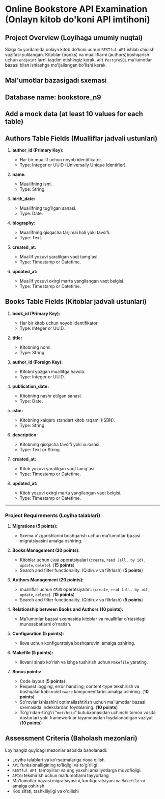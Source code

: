 # Online Bookstore API Examination (Onlayn kitob do'koni API imtihoni)

## Project Overview (Loyihaga umumiy nuqtai)

Sizga `Go` yordamida onlayn kitob do'koni uchun `RESTful API` ishlab chiqish vazifasi yuklangan. Kitoblar (books) va mualliflarni (authors)boshqarish uchun `endpoint` larni taqdim etishingiz kerak. `API` `PostgreSQL` ma'lumotlar bazasi bilan ishlashga mo'ljallangan bo'lishi kerak.

## Mal'umotlar bazasigadi sxemasi

## Database name: bookstore_n9
<!-- ## Postgres user: student_n9, postgres password: student_n9 -->
## Add a mock data (at least 10 values for each table)
## Authors Table Fields (Mualliflar jadvali ustunlari)

1. **author_id (Primary Key):**
   - Har bir muallif uchun noyob identifikator.
   - Type: Integer or UUID (Universally Unique Identifier).

2. **name:**
   - Muallifning ismi.
   - Type: String.

3. **birth_date:**
   - Muallifning tug'ilgan sanasi.
   - Type: Date.

4. **biography:**
   - Muallifning qisqacha tarjimai holi yoki tavsifi.
   - Type: Text.

5. **created_at:**
   - Muallif yozuvi yaratilgan vaqt tamg'asi.
   - Type: Timestamp or Datetime.

6. **updated_at:**
   - Muallif yozuvi oxirgi marta yangilangan vaqt belgisi.
   - Type: Timestamp or Datetime.

## Books Table Fields (Kitoblar jadvali ustunlari)

1. **book_id (Primary Key):**
   - Har bir kitob uchun noyob identifikator.
   - Type: Integer or UUID.

2. **title:**
   - Kitobning nomi.
   - Type: String.

3. **author_id (Foreign Key):**
   - Kitobni yozgan muallifga havola.
   - Type: Integer or UUID.

4. **publication_date:**
   - Kitobning nashr etilgan sanasi.
   - Type: Date.

5. **isbn:**
   - Kitobning xalqaro standart kitob raqami (ISBN).
   - Type: String.

6. **description:**
   - Kitobning qisqacha tavsifi yoki xulosasi.
   - Type: Text or String.

7. **created_at:**
   - Kitob yozuvi yaratilgan vaqt tamg'asi.
   - Type: Timestamp or Datetime.

8. **updated_at:**
   - Kitob yozuvi oxirgi marta yangilangan vaqt belgisi.
   - Type: Timestamp or Datetime.

---
### Project Requirements (Loyiha talablari)

1. **Migrations (5 points):**
   - Sxema o'zgarishlarini boshqarish uchun ma'lumotlar bazasi migratsiyasini amalga oshiring.

2. **Books Management (20 points):**
   - Kitoblar uchun `CRUD` operatsiyalari (`create`, `read (all, by id)`, `update`, `delete`). (**15 points**)
   - Search and filter functionality. (Qidiruv va filtrlash) (**5 points**)

3. **Authors Management (20 points):**
   - mualliflar uchun `CRUD` operatsiyalari. (`create`, `read (all, by id)`, `update`, `delete`). (**15 points**)
   - Search and filter functionality. (Qidiruv va filtrlash) (**5 points**)

4. **Relationship between Books and Authors (10 points):**
   - Ma'lumotlar bazasi sxemasida kitoblar va mualliflar o'rtasidagi munosabatlarni o'rnatish.

5. **Configuration (5 points):**
   - Ilova uchun konfiguratsiya boshqaruvini amalga oshiring.

6. **Makefile (5 points):**
   - Ilovani sinab ko'rish va ishga tushirish uchun `Makefile` yarating.

7. **Bonus points:**
   - Code layout (**5 points**)
   - Request logging, error handling, content-type tekshirish va boshqalar kabi `middleware` komponentlarini amalga oshiring. (**10 points**)
   - So'rovlar ishlashini optimallashtirish uchun ma'lumotlar bazasi sxemasida indekslardan foydalaning. (**10 points**)
   - To'g'ridan-to'g'ri "`net/http`" kutubxonasidan uchinchi tomon vosita dasturlari yoki frameworklar tayanmasdan foydalanadigan vaziyat (**10 points**)



## Assessment Criteria (Baholash mezonlari)
Loyihangiz quyidagi mezonlar asosida baholanadi:

- Loyiha talablari va ko'rsatmalariga rioya qilish.
- `API` funksionalligining to'liqligi va to'g'riligi.
- `RESTful API `tamoyillari va eng yaxshi amaliyotlarga muvofiqligi.
- `API`ni tekshirish uchun ma'lumotlarni tayyorlang
- Ma'lumotlar bazasi migratsiyasini, konfiguratsiyani va `Makefile`-ni amalga oshirish.
- Kod sifati, tashkiliyligi va o'qilishi




